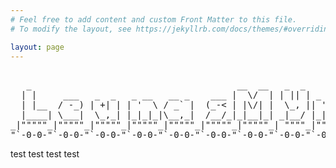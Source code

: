 ```yaml
---
# Feel free to add content and custom Front Matter to this file.
# To modify the layout, see https://jekyllrb.com/docs/themes/#overriding-theme-defaults

layout: page
---
```

<html>
<head>
<link rel="stylesheet" href="styles.css">
<script src=""></script>
</head>
<main>
<div>
<pre><center>
   _                                       __  __   _  _           _     _     
  | |     ___   _  _   _ __   __ _    ___ |  \/  | | || | _ __    (_)   | |__  
  | |__  / -_) | +| | | '  \ / _` |  (_-< | |\/| |  \_, || '  \   | |   | / /  
  |____| \___|  \_,_| |_|_|_|\__,_|  /__/_|_|__|_| _|__/ |_|_|_| _|_|_  |_\_\  
_|"""""_|"""""_|"""""_|"""""_|"""""_|"""""_|"""""_| """"_|"""""_|"""""_|"""""| 
"`-0-0-"`-0-0-"`-0-0-"`-0-0-"`-0-0-"`-0-0-"`-0-0-"`-0-0-"`-0-0-"`-0-0-"`-0-0-' 
</center></pre>
</div>
</main>
<body>
<p>test test test test</p>
</body>
</html>
